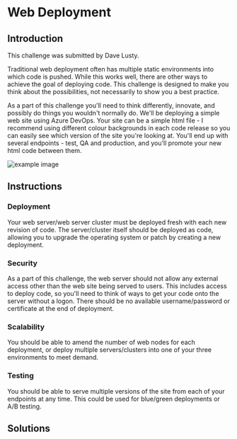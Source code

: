 # Web Deployment

## Introduction

This challenge was submitted by Dave Lusty.

Traditional web deployment often has multiple static environments into which code is pushed. While this works well, there are other ways to achieve the goal of deploying code. This challenge is designed to make you think about the possibilities, not necessarily to show you a best practice.

As a part of this challenge you'll need to think differently, innovate, and possibly do things you wouldn't normally do. We'll be deploying a simple web site using Azure DevOps. Your site can be a simple html file - I recommend using different colour backgrounds in each code release so you can easily see which version of the site you're looking at. You'll end up with several endpoints - test, QA and production, and you'll promote your new html code between them.

![example image](images/example.png)

## Instructions


### Deployment

Your web server/web server cluster must be deployed fresh with each new revision of code. The server/cluster itself should be deployed as code, allowing you to upgrade the operating system or patch by creating a new deployment.

### Security

As a part of this challenge, the web server should not allow any external access other than the web site being served to users. This includes access to deploy code, so you'll need to think of ways to get your code onto the server without a logon. There should be no available username/password or certificate at the end of deployment.

### Scalability

You should be able to amend the number of web nodes for each deployment, or deploy multiple servers/clusters into one of your three environments to meet demand.

### Testing

You should be able to serve multiple versions of the site from each of your endpoints at any time. This could be used for blue/green deployments or A/B testing.

## Solutions

